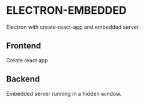 # ELECTRON-EMBEDDED

Electron with create-react-app and embedded server.

## Frontend

Create react app

## Backend

Embedded server running in a hidden window.